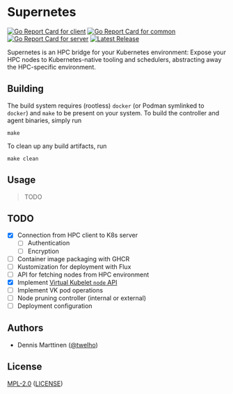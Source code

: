 # Supernetes

[![Go Report Card for `client`](https://goreportcard.com/badge/github.com/supernetes/supernetes/client)](https://goreportcard.com/report/github.com/supernetes/supernetes/client)
[![Go Report Card for `common`](https://goreportcard.com/badge/github.com/supernetes/supernetes/common)](https://goreportcard.com/report/github.com/supernetes/supernetes/common)
[![Go Report Card for `server`](https://goreportcard.com/badge/github.com/supernetes/supernetes/server)](https://goreportcard.com/report/github.com/supernetes/supernetes/server)
[![Latest Release](https://img.shields.io/github/v/release/supernetes/supernetes?sort=semver)](https://github.com/supernetes/supernetes/releases)

Supernetes is an HPC bridge for your Kubernetes environment: Expose your HPC nodes to Kubernetes-native tooling and schedulers, abstracting away the HPC-specific environment.

## Building

The build system requires (rootless) `docker` (or Podman symlinked to `docker`) and `make` to be present on your system. To build the controller and agent binaries, simply run

```shell
make
```

To clean up any build artifacts, run

```shell
make clean
```

## Usage

> TODO

## TODO

- [x] Connection from HPC client to K8s server
  - [ ] Authentication
  - [ ] Encryption
- [ ] Container image packaging with GHCR
- [ ] Kustomization for deployment with Flux
- [ ] API for fetching nodes from HPC environment
- [x] Implement [Virtual Kubelet `node` API](https://pkg.go.dev/github.com/virtual-kubelet/virtual-kubelet/node)
- [ ] Implement VK pod operations
- [ ] Node pruning controller (internal or external)
- [ ] Deployment configuration

## Authors

- Dennis Marttinen ([@twelho](https://github.com/twelho))

## License

[MPL-2.0](https://spdx.org/licenses/MPL-2.0.html) ([LICENSE](LICENSE))
